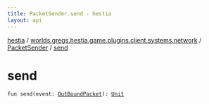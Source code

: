 ```yaml
---
title: PacketSender.send - hestia
layout: api
---
```


<div class='api-docs-breadcrumbs'><a href="../../index.html">hestia</a> / <a href="../index.html">worlds.gregs.hestia.game.plugins.client.systems.network</a> / <a href="index.html">PacketSender</a> / <a href="./send.html">send</a></div>

# send

<div class="signature"><code><span class="keyword">fun </span><span class="identifier">send</span><span class="symbol">(</span><span class="parameterName" id="worlds.gregs.hestia.game.plugins.client.systems.network.PacketSender$send(worlds.gregs.hestia.game.events.OutBoundPacket)/event">event</span><span class="symbol">:</span>&nbsp;<a href="../../worlds.gregs.hestia.game.events/-out-bound-packet/index.html"><span class="identifier">OutBoundPacket</span></a><span class="symbol">)</span><span class="symbol">: </span><a href="https://kotlinlang.org/api/latest/jvm/stdlib/kotlin/-unit/index.html"><span class="identifier">Unit</span></a></code></div>
